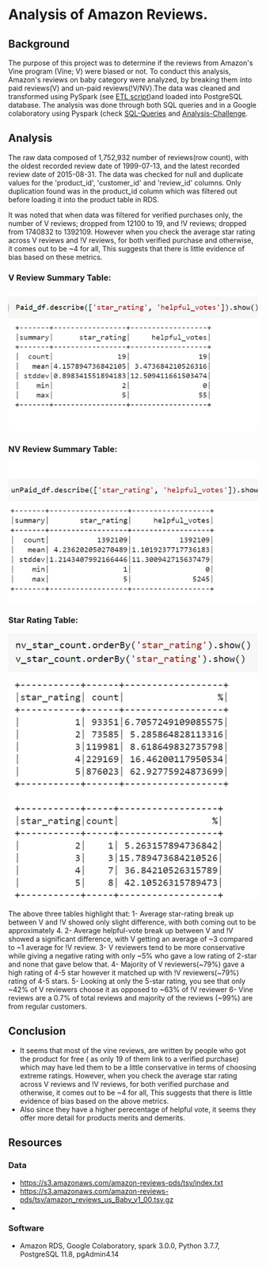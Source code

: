# Analysis of Amazon Reviews.
## Background
The purpose of this project was to determine if the reviews from Amazon's Vine program (Vine; V) were biased or not. To conduct this analysis, Amazon's reviews on baby category were analyzed, by breaking them into paid reviews(V) and un-paid reviews(!V/NV).The data was cleaned and transformed using PySpark (see [ETL script](https://github.com/Muzznah/Amazon-Reviews-ETL/blob/master/challenge.ipynb))and loaded into PostgreSQL database. The analysis was done through both SQL queries and in a Google colaboratory using Pyspark (check [SQL-Queries](https://github.com/Muzznah/Amazon-Reviews-ETL/blob/master/Data/SQL-Query.txt) and [Analysis-Challenge](https://github.com/Muzznah/Amazon-Reviews-ETL/blob/master/Analysis_Challenge.ipynb).

## Analysis
The raw data composed of 1,752,932 number of reviews(row count), with the oldest recorded review date of 1999-07-13, and the latest recorded review date of 2015-08-31. The data was checked for null and duplicate values for the 'product_id', 'customer_id' and 'review_id' columns. Only duplication found was in the product_id column which was filtered out before loading it into the product table in RDS. 

It was noted that when data was filtered for verified purchases only, the number of V reviews; dropped from 12100 to 19, and !V reviews; dropped from 1740832 to 1392109. However when you check the average star rating across V reviews and !V reviews, for both verified purchase and otherwise, it comes out to be ~4 for all, This suggests that there is little evidence of bias based on these metrics.

### V Review Summary Table:
![](https://github.com/Muzznah/Amazon-Reviews-ETL/blob/master/Images/V-Describe.png)
### NV Review Summary Table:
![](https://github.com/Muzznah/Amazon-Reviews-ETL/blob/master/Images/!V-Describe.png)
### Star Rating Table:
![](https://github.com/Muzznah/Amazon-Reviews-ETL/blob/master/Images/V-!V-starcount.png)

The above three tables highlight that:
   1- Average star-rating break up between V and !V showed only slight difference, with both coming out to be approximately 4.
   2- Average helpful-vote break up between V and !V showed a significant difference, with V getting an average of ~3 compared to ~1 average for !V review.
   3- V reviewers tend to be more conservative while giving a negative rating with only ~5% who gave a low rating of 2-star and none that gave below that.
   4- Majority of V reviewers(~79%) gave a high rating of 4-5 star however it matched up with !V reviewers(~79%) rating of 4-5 stars.
   5- Looking at only the 5-star rating, you see that only ~42% of V reviewers choose it as opposed to ~63% of !V reviewer
   6- Vine reviews are a 0.7% of total reviews and majority of the reviews (~99%) are from regular customers.
## Conclusion
- It seems that most of the vine reviews, are written by people who got the product for free ( as only 19 of them link to a verified purchase) which may have led them to be a little conservative in terms of choosing extreme ratings. However, when you check the average star rating across V reviews and !V reviews, for both verified purchase and otherwise, it comes out to be ~4 for all, This suggests that there is little evidence of bias based on the above metrics.
- Also since they have a higher perecentage of helpful vote, it seems they offer more detail for products merits and demerits.

## Resources
### Data
- https://s3.amazonaws.com/amazon-reviews-pds/tsv/index.txt
- https://s3.amazonaws.com/amazon-reviews-pds/tsv/amazon_reviews_us_Baby_v1_00.tsv.gz
- 
### Software
- Amazon RDS, Google Colaboratory, spark 3.0.0, Python 3.7.7, PostgreSQL 11.8, pgAdmin4.14
